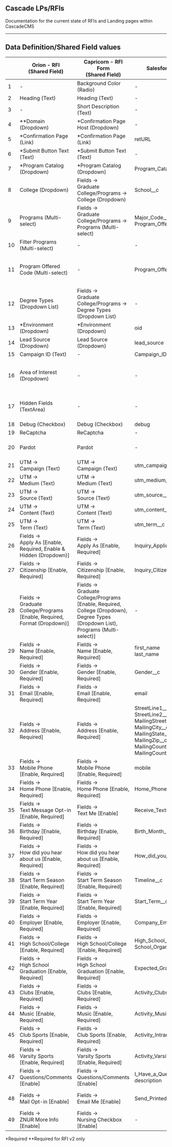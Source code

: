 ## Cascade LPs/RFIs
Documentation for the current state of RFIs and Landing pages within CascadeCMS
<hr>

## Data Definition/Shared Field values

&nbsp; | Orion - RFI<br>(Shared Field) | Capricorn - RFI Form<br>(Shared Field) | Salesforce API Name | Notes
------- |------ | ------ | ------ | ------
1 | - | Background Color (Radio) | -
2 | Heading (Text)   | Heading (Text) | -
3 | - | Short Description (Text) | -
4 | **Domain (Dropdown) | *Confirmation Page Host (Dropdown) | -
5 | *Confirmation Page (Link) | *Confirmation Page (Link) | retURL
6 | *Submit Button Text (Text) | *Submit Button Text (Text) | -
7 | *Program Catalog (Dropdown) | *Program Catalog (Dropdown) | Program_Catalog__c
8 | College (Dropdown) | Fields -> <br>Graduate College/Programs -><br>College (Dropdown) | School__c
9 | Programs (Multi-select) | Fields -> <br>Graduate College/Programs -><br>Programs (Multi-select) | Major_Code__c <br> Program_Offered_Code__c
10 | Filter Programs (Multi-select) | - | -
11 | Program Offered Code (Multi-select) | - | Program_Offered_Code | May not support multi-select on vuejs (Single selection)
12 | Degree Types (Dropdown List) | Fields -> <br>Graduate College/Programs -><br>Degree Types (Dropdown List) | - | Prioritized sorting in the Programs field by Degree Type
13 | *Environment (Dropdown) | *Environment (Dropdown) | oid
14 | Lead Source (Dropdown) | Lead Source (Dropdown) | lead_source
15 | Campaign ID (Text) | - | Campaign_ID
16 | Area of Interest (Dropdown) | - | - | Filters program display/options by Area of Interest
17 | Hidden Fields (TextArea) | - | - | Open Field for debugging and testing hidden inputs (HTML)
18 | Debug (Checkbox) | Debug (Checkbox) | debug
19 | ReCaptcha | ReCaptcha | -
20 | Pardot | Pardot | - | Not within "Landing page two" format
21 | UTM -> <br> Campaign (Text) | UTM -> <br> Campaign (Text) | utm_campaign__c
22 | UTM -> <br> Medium (Text) | UTM -> <br> Medium (Text) | utm_medium__c
23 | UTM -> <br> Source (Text) | UTM -> <br> Source (Text) | utm_source__c
24 | UTM -> <br> Content (Text) | UTM -> <br> Content (Text) | utm_content__c
25 | UTM -> <br> Term (Text) | UTM -> <br> Term (Text) | utm_term__c
26 | Fields -><br>Apply As [Enable, Required, Enable & Hidden (Dropdown)] | Fields -><br>Apply As [Enable, Required] | Inquiry_Applicant_Type__c
27 | Fields -><br>Citizenship [Enable, Required] | Fields -><br>Citizenship [Enable, Required] |Inquiry_Citizenship__c
28 | Fields -><br>Graduate College/Programs [Enable, Required, Format (Dropdown)] | Fields -><br>Graduate College/Programs [Enable, Required, College (Dropdown), Degree Types (Dropdown List), Programs (Multi-select)] | - | Capricorn: Same as fields above 8, 9, 12
29 | Fields -> <br>Name [Enable, Required] | Fields -> <br>Name [Enable, Required] | first_name<br>last_name
30 | Fields -> <br>Gender [Enable, Required] | Fields -> <br>Gender [Enable, Required] | Gender__c
31 | Fields -> <br>Email [Enable, Required] | Fields -> <br>Email [Enable, Required] | email
32 | Fields -><br>Address [Enable, Required] | Fields -><br>Address [Enable, Required] | StreetLine1__c<br>StreetLine2__c<br>MailingStreetLine3__c<br>MailingCity__c<br>MailingState__c<br>MailingZip__c<br>MailingCountry__c<br>MailingCounty__c
33 | Fields -> <br>Mobile Phone [Enable, Required] | Fields -> <br>Mobile Phone [Enable, Required] | mobile
34 | Fields -> <br>Home Phone [Enable, Required] | Fields -> <br>Home Phone [Enable, Required] | Home_Phone__c
35 | Fields -> <br>Text Message Opt-in [Enable, Required] | Fields -> <br>Text Me [Enable] | Receive_Texts__c | Auto Checked
36 | Fields -> <br>Birthday [Enable, Required] | Fields -> <br>Birthday [Enable, Required] | Birth_Month_Day__c
37 | Fields -> <br>How did you hear about us [Enable, Required] | Fields -> <br>How did you hear about us [Enable, Required] | How_did_you_hear_about_us__c
38 | Fields -> <br>Start Term Season [Enable, Required] | Fields -> <br>Start Term Season [Enable, Required] | Timeline__c
39 | Fields -> <br>Start Term Year [Enable, Required] | Fields -> <br>Start Term Year [Enable, Required] | Start_Term__c
40 | Fields -> <br>Employer [Enable, Required] | Fields -> <br>Employer [Enable, Required] | Company_Employer__c
41 | Fields -> <br>High School/College [Enable, Required] | Fields -> <br>High School/College [Enable, Required] | High_School__c<br>School_Organization_Code__c
42 | Fields -> <br>High School Graduation [Enable, Required] | Fields -> <br>High School Graduation [Enable, Required] | Expected_Graduation_Date__c
43 | Fields -> <br>Clubs [Enable, Required] | Fields -> <br>Clubs [Enable, Required] | Activity_Clubs__c
44 | Fields -> <br>Music [Enable, Required] | Fields -> <br>Music [Enable, Required] | Activity_Music__c
45 | Fields -> <br>Club Sports [Enable, Required] | Fields -> <br>Club Sports [Enable, Required] | Activity_Intramural_Sports__c
46 | Fields -> <br>Varsity Sports [Enable, Required] | Fields -> <br>Varsity Sports [Enable, Required] | Activity_Varsity_Sports__c
47 | Fields -> <br>Questions/Comments [Enable] | Fields -> <br>Questions/Comments [Enable] | I_Have_a_Question__c<br>description
48 | Fields -> <br>Mail Opt-in [Enable] | Fields -> <br>Email Me [Enable] | Send_Printed_Info__c | Capricon: Incorrect name (Email Me)
49 | Fields -> <br>ZNUR More Info [Enable] | Fields -> <br>Nursing Checkbox [Enable] | - | Temporary functionality

 *Required
 **Required for RFI v2 only
